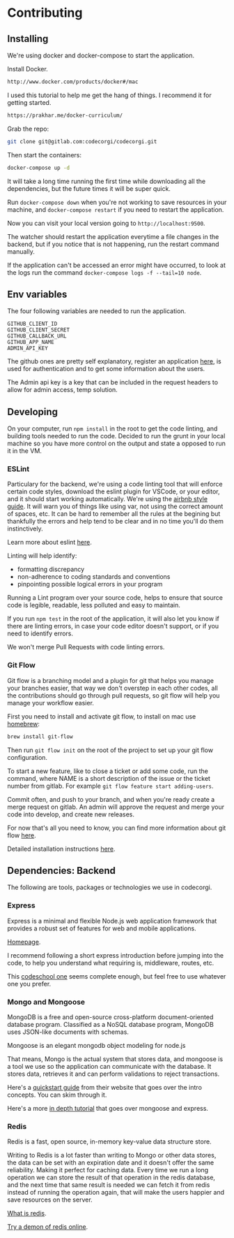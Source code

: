 # Contributing

## Installing

We're using docker and docker-compose to start the application.

Install Docker.

```bash
http://www.docker.com/products/docker#/mac
```

I used this tutorial to help me get the hang of things. I recommend it for getting started.

```bash
https://prakhar.me/docker-curriculum/
```

Grab the repo:

```bash
git clone git@gitlab.com:codecorgi/codecorgi.git
```

Then start the containers:

```bash
docker-compose up -d
```

It will take a long time running the first time while downloading all the
dependencies, but the future times it will be super quick.

Run `docker-compose down` when you're not working to save resources in your machine,
and `docker-compose restart` if you need to restart the application.

Now you can visit your local version going to `http://localhost:9500`.

The watcher should restart the application everytime a file changes in the backend,
but if you notice that is not happening, run the restart command manually.

If the application can't be accessed an error might have occurred, to look at the logs
run the command `docker-compose logs -f --tail=10 node`.

## Env variables

The four following variables are needed to run the application.

```
GITHUB_CLIENT_ID
GITHUB_CLIENT_SECRET
GITHUB_CALLBACK_URL
GITHUB_APP_NAME
ADMIN_API_KEY
```

The github ones are pretty self explanatory, register an application [here](https://github.com/settings/applications/new),
is used for authentication and to get some information about the users.

The Admin api key is a key that can be included in the request headers to allow for admin access, temp solution.

## Developing

On your computer, run `npm install` in the root to get the code linting, and building tools
needed to run the code. Decided to run the grunt in your local machine
so you have more control on the output and state a opposed to run it in the VM.

### ESLint

Particulary for the backend, we're using a code linting tool that will enforce certain
code styles, download the eslint plugin for VSCode, or your editor, and it should start
working automatically. We're using the
[airbnb style guide](https://github.com/airbnb/javascript). It will warn you of things
like using var, not using the correct amount of spaces, etc. It can be hard to remember
all the rules at the begining but thankfully the errors and help tend to be clear and
in no time you'll do them instinctively.

Learn more about eslint [here](http://eslint.org/docs/about/).

Linting will help identify:

- formatting discrepancy
- non-adherence to coding standards and conventions
- pinpointing possible logical errors in your program

Running a Lint program over your source code, helps to ensure that source code
is legible, readable, less polluted and easy to maintain.

If you run `npm test` in the root of the application, it will also let you
know if there are linting errors, in case your code editor doesn't support,
or if you need to identify errors.

We won't merge Pull Requests with code linting errors.

### Git Flow

Git flow is a branching model and a plugin for git that
helps you manage your branches easier, that way we don't
overstep in each other codes, all the contributions should go through pull requests,
so git flow will help you manage your workflow easier.

First you need to install and activate git flow, to install on mac use
[homebrew](https://brew.sh/):

```bash
brew install git-flow
```

Then run `git flow init` on the root of the project to set up your git flow configuration.

To start a new feature, like to close a ticket or add some code, run the command, where
NAME is a short description of the issue or the ticket number from gitlab. For example
`git flow feature start adding-users`.

Commit often, and push to your branch, and when you're ready create a merge request on gitlab.
An admin will approve the request and merge your code into develop, and create new releases.

For now that's all you need to know, you can find more information about git flow
[here](http://nvie.com/posts/a-successful-git-branching-model/).

Detailed installation instructions [here](https://github.com/nvie/gitflow/wiki/Installation).

## Dependencies: Backend

The following are tools, packages or technologies we use in codecorgi.

### Express

 Express is a minimal and flexible Node.js web application framework that
 provides a robust set of features for web and mobile applications.

[Homepage](https://expressjs.com/).

I recommend following a short express introduction before jumping into the code,
to help you understand what requiring is, middleware, routes, etc.

This [codeschool one](https://www.codeschool.com/courses/building-blocks-of-express-js)
seems complete enough, but feel free to use whatever one you prefer.

### Mongo and Mongoose

 MongoDB is a free and open-source cross-platform document-oriented database
 program. Classified as a NoSQL database program, MongoDB uses JSON-like
 documents with schemas.

 Mongoose is an elegant mongodb object modeling for node.js

 That means, Mongo is the actual system that stores data, and mongoose is a tool
 we use so the application can communicate with the database. It stores data,
 retrieves it and can perform validations to reject transactions.

Here's a [quickstart guide](http://mongoosejs.com/docs/index.html) from their
website that goes over the intro concepts. You can skim through it.

Here's a more [in depth tutorial](https://scotch.io/tutorials/build-a-restful-api-using-node-and-express-4)
that goes over mongoose and express.

### Redis

Redis is a fast, open source, in-memory key-value data structure store.

Writing to Redis is a lot faster than writing to Mongo or other data stores,
the data can be set with an expiration date and it doesn't offer the same reliability.
Making it perfect for caching data. Every time we run a long operation we can store
the result of that operation in the redis database, and the next time that same result
is needed we can fetch it from redis instead of running the operation again, that will
make the users happier and save resources on the server.

[What is redis](https://aws.amazon.com/elasticache/what-is-redis/).

[Try a demon of redis online](http://try.redis.io/).
